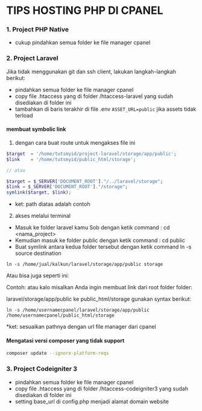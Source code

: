 # TIPS HOSTING PHP DI CPANEL

### 1. Project PHP Native

- cukup pindahkan semua folder ke file manager cpanel

### 2. Project Laravel

Jika tidak menggunakan git dan ssh client, lakukan langkah-langkah berikut:

- pindahkan semua folder ke file manager cpanel
- copy file .htaccess yang di folder /htaccess-laravel yang sudah disediakan di folder ini
- tambahkan di baris terakhir di file .env `ASSET_URL=public` jika assets tidak terload


#### membuat symbolic link

1. dengan cara buat route untuk mengakses file ini

```php
$target  = '/home/tutsmyid/project-laravel/storage/app/public';
$link    = '/home/tutsmyid/public_html/storage';

// atau

$target = $_SERVER['DOCUMENT_ROOT']."/../laravel/storage";
$link = $_SERVER['DOCUMENT_ROOT']."/storage";
symlink($target, $link);

```

- ket: path diatas adalah contoh

2. akses melalui terminal

- Masuk ke folder laravel kamu Sob dengan ketik command : cd <nama_project>
- Kemudian masuk ke folder public dengan ketik command : cd public
- Buat symlink antara kedua folder tersebut dengan ketik command ln -s source destination

```
ln -s /home/jual/kalkun/laravel/storage/app/public storage
```

Atau bisa juga seperti ini:

Contoh: atau kalo misalkan Anda ingin membuat link dari root folder folder:

laravel/storage/app/public ke public_html/storage gunakan syntax berikut:

```
ln -s /home/usernamecpanel/laravel/storage/app/public /home/usernamecpanel/public_html/storage
```

\*ket: sesuaikan pathnya dengan url file manager dari cpanel

#### Mengatasi versi composer yang tidak support

```bash
composer update --ignore-platform-reqs
```

### 3. Project Codeigniter 3

- pindahkan semua folder ke file manager cpanel
- copy file .htaccess yang di folder /htaccess-codeigniter3 yang sudah disediakan di folder ini
- setting base_url di config.php menjadi alamat domain website
